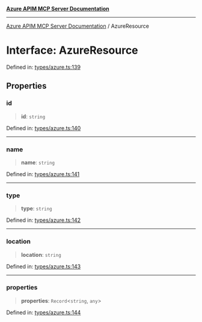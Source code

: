 [**Azure APIM MCP Server Documentation**](../README.md)

***

[Azure APIM MCP Server Documentation](../globals.md) / AzureResource

# Interface: AzureResource

Defined in: [types/azure.ts:139](https://github.com/dviana78/test-mcp-repo/blob/main/src/types/azure.ts#L139)

## Properties

### id

> **id**: `string`

Defined in: [types/azure.ts:140](https://github.com/dviana78/test-mcp-repo/blob/main/src/types/azure.ts#L140)

***

### name

> **name**: `string`

Defined in: [types/azure.ts:141](https://github.com/dviana78/test-mcp-repo/blob/main/src/types/azure.ts#L141)

***

### type

> **type**: `string`

Defined in: [types/azure.ts:142](https://github.com/dviana78/test-mcp-repo/blob/main/src/types/azure.ts#L142)

***

### location

> **location**: `string`

Defined in: [types/azure.ts:143](https://github.com/dviana78/test-mcp-repo/blob/main/src/types/azure.ts#L143)

***

### properties

> **properties**: `Record`\<`string`, `any`\>

Defined in: [types/azure.ts:144](https://github.com/dviana78/test-mcp-repo/blob/main/src/types/azure.ts#L144)

